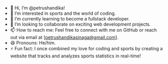 - 👋 Hi, I’m @petrushandika!
- 👀 I’m interested in sports and the world of coding.
- 🌱 I’m currently learning to become a fullstack developer.
- 💞️ I’m looking to collaborate on exciting web development projects.
- 📫 How to reach me: Feel free to connect with me on GitHub or reach out via email at [petrushandikasinaga@gmail.com].
- 😄 Pronouns: He/him.
- ⚡ Fun fact: I once combined my love for coding and sports by creating a website that tracks and analyzes sports statistics in real-time!
